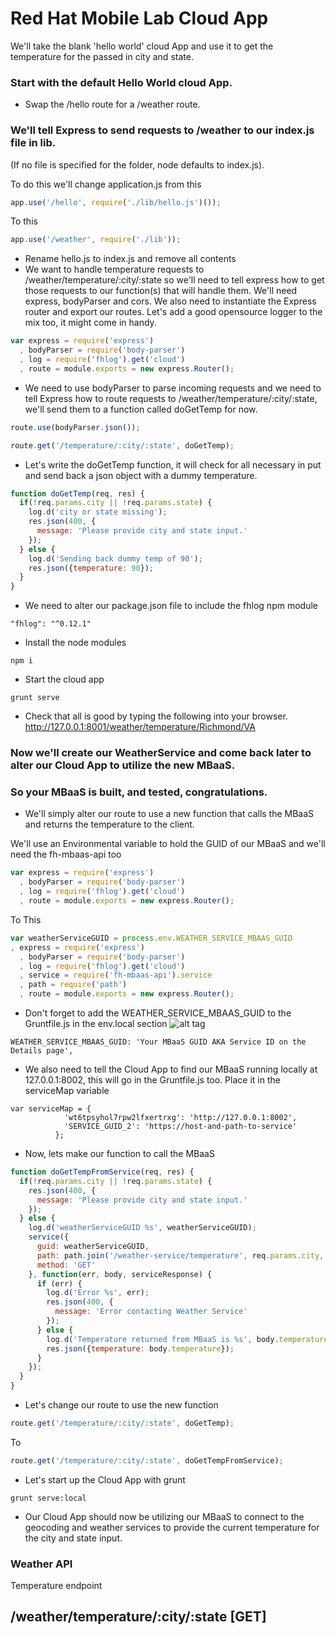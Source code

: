 # Red Hat Mobile Lab Cloud App

We'll take the blank 'hello world' cloud App and use it to get the temperature for the passed in city and state.



### Start with the default Hello World cloud App.

* Swap the /hello route for a /weather route.

### We'll tell Express to send requests to /weather to our index.js file in lib.
(If no file is specified for the folder, node defaults to index.js).

To do this we'll change application.js from this
```Javascript
app.use('/hello', require('./lib/hello.js')());
```
To this
```Javascript
app.use('/weather', require('./lib'));
```
* Rename hello.js to index.js and remove all contents
* We want to handle temperature requests to /weather/temperature/:city/:state
so we'll need to tell express how to get those requests to our function(s) that
will handle them.  We'll need express, bodyParser and cors.  We also need to
instantiate the Express router and export our routes.  Let's add a good opensource
logger to the mix too, it might come in handy.
```Javascript
var express = require('express')
  , bodyParser = require('body-parser')
  , log = require('fhlog').get('cloud')
  , route = module.exports = new express.Router();
```
* We need to use bodyParser to parse incoming requests and we need to tell Express
how to route requests to /weather/temperature/:city/:state, we'll send them to
a function called doGetTemp for now.
```Javascript
route.use(bodyParser.json());

route.get('/temperature/:city/:state', doGetTemp);
```
* Let's write the doGetTemp function, it will check for all necessary in put and
send back a json object with a dummy temperature.
```Javascript
function doGetTemp(req, res) {
  if(!req.params.city || !req.params.state) {
    log.d('city or state missing');
    res.json(400, {
      message: 'Please provide city and state input.'
    });
  } else {
    log.d('Sending back dummy temp of 90');
    res.json({temperature: 90});
  }
}
```
* We need to alter our package.json file to include the fhlog npm module
```
"fhlog": "^0.12.1"
```
* Install the node modules
```
npm i
```
* Start the cloud app
```
grunt serve
```
* Check that all is good by typing the following into your browser.
http://127.0.0.1:8001/weather/temperature/Richmond/VA

### Now we'll create our WeatherService and come back later to alter our Cloud App to utilize the new MBaaS.

### So your MBaaS is built, and tested, congratulations.
* We'll simply alter our route to use a new function that calls the MBaaS and returns the temperature to the client.

We'll use an Environmental variable to hold the GUID of our MBaaS and we'll need the fh-mbaas-api too
```Javascript
var express = require('express')
  , bodyParser = require('body-parser')
  , log = require('fhlog').get('cloud')
  , route = module.exports = new express.Router();
```
To This
```Javascript
var weatherServiceGUID = process.env.WEATHER_SERVICE_MBAAS_GUID
, express = require('express')
  , bodyParser = require('body-parser')
  , log = require('fhlog').get('cloud')
  , service = require('fh-mbaas-api').service
  , path = require('path')
  , route = module.exports = new express.Router();
```
* Don't forget to add the WEATHER_SERVICE_MBAAS_GUID to the Gruntfile.js in the env.local section
![alt tag](https://raw.github.com/jimdillon/RH-MAP-Tech-Talk-Lab/master/weatherserviceguid.jpg)
```
WEATHER_SERVICE_MBAAS_GUID: 'Your MBaaS GUID AKA Service ID on the Details page',
```
* We also need to tell the Cloud App to find our MBaaS running locally at 127.0.0.1:8002, this will go in the Gruntfile.js too.  Place it in the serviceMap variable
```
var serviceMap = {
            'wt6tpsyhol7rpw2lfxertrxg': 'http://127.0.0.1:8002',
            'SERVICE_GUID_2': 'https://host-and-path-to-service'
          };
```

* Now, lets make our function to call the MBaaS

```Javascript
function doGetTempFromService(req, res) {
  if(!req.params.city || !req.params.state) {
    res.json(400, {
      message: 'Please provide city and state input.'
    });
  } else {
    log.d('weatherServiceGUID %s', weatherServiceGUID);
    service({
      guid: weatherServiceGUID,
      path: path.join('/weather-service/temperature', req.params.city, req.params.state),
      method: 'GET'
    }, function(err, body, serviceResponse) {
      if (err) {
        log.d('Error %s', err);
        res.json(400, {
          message: 'Error contacting Weather Service'
        });
      } else {
        log.d('Temperature returned from MBaaS is %s', body.temperature);
        res.json({temperature: body.temperature});
      }
    });
  }
}
```
* Let's change our route to use the new function
```Javascript
route.get('/temperature/:city/:state', doGetTemp);
```
To
```Javascript
route.get('/temperature/:city/:state', doGetTempFromService);
```
* Let's start up the Cloud App with grunt
```
grunt serve:local
```

* Our Cloud App should now be utilizing our MBaaS to connect to the geocoding and weather services to provide the current temperature for the city and state input.


### Weather API
Temperature endpoint
## /weather/temperature/:city/:state [GET]
